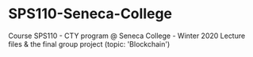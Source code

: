 # SPS110-Seneca-College
Course SPS110 - CTY program @ Seneca College - Winter 2020
Lecture files & the final group project (topic: 'Blockchain')
